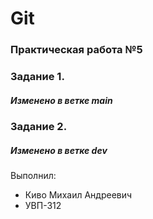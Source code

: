 # Git
### Практическая работа №5

### Задание 1.
##### Изменено в ветке main

### Задание 2.
##### Изменено в ветке dev

Выполнил:
* Киво Михаил Андреевич
* УВП-312
